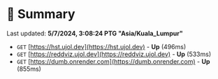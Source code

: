 # 📖 Summary
Last updated: **5/7/2024, 3:08:24 PTG "Asia/Kuala_Lumpur"**

- `GET` [https://hst.ujol.dev](https://hst.ujol.dev) - **Up** (496ms)
- `GET` [https://reddviz.ujol.dev](https://reddviz.ujol.dev) - **Up** (533ms)
- `GET` [https://dumb.onrender.com](https://dumb.onrender.com) - **Up** (855ms)
